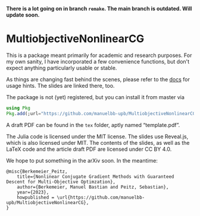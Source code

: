 **There is a lot going on in branch `remake`. The main branch is outdated. Will update soon.**

# MultiobjectiveNonlinearCG

This is a package meant primarily for academic and research purposes.
For my own sanity, I have incorporated a few convenience functions,
but don't expect anything particularly usable or stable.

As things are changing fast behind the scenes, please refer to the [docs](https://manuelbb-upb.github.io/MultiobjectiveNonlinearCG/)
for usage hints.
The slides are linked there, too.

The package is not (yet) registered, but you can install it from master via
```julia
using Pkg
Pkg.add(;url="https://github.com/manuelbb-upb/MultiobjectiveNonlinearCG.git")
```

A draft PDF can be found in the `tex` folder, aptly named “template.pdf”.

The Julia code is licensed under the MIT license.
The slides use Reveal.js, which is also licensed under MIT.
The contents of the slides, as well as the LaTeX code and the article draft PDF are licensed under CC BY 4.0.

We hope to put something in the arXiv soon.
In the meantime:
```
@misc{Berkemeier_Peitz, 
    title={Nonlinear Conjugate Gradient Methods with Guaranteed Descent for Multi-Objective Optimzation},
    author={Berkemeier, Manuel Bastian and Peitz, Sebastian},
    year={2023},
    howpublished = \url{https://github.com/manuelbb-upb/MultiobjectiveNonlinearCG},
} 
```
